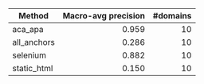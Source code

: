 | Method | Macro-avg precision | #domains |
|--------|---------------------:|---------:|
| aca_apa | 0.959 | 10 |
| all_anchors | 0.286 | 10 |
| selenium | 0.882 | 10 |
| static_html | 0.150 | 10 |
